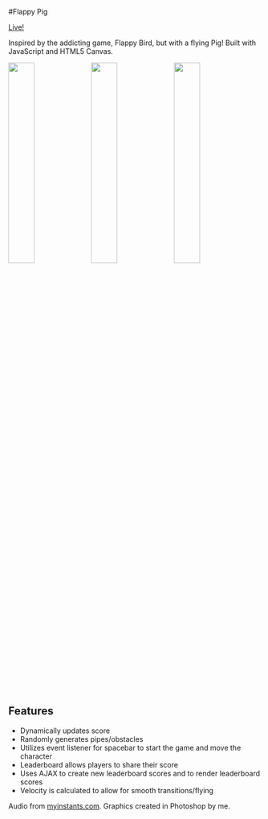 #Flappy Pig

[Live!](http://flappypig.karenling.net)

Inspired by the addicting game, Flappy Bird, but with a flying Pig! Built with JavaScript and HTML5 Canvas.

<img src="http://images.karenling.net/aa/flappy_pig/screenshots/Screen%20Shot%202015-06-28%20at%2011.23.51%20AM.png" width="32%">
<img src="http://images.karenling.net/aa/flappy_pig/screenshots/Screen%20Shot%202015-06-28%20at%2011.26.45%20AM.png" width="32%">
<img src="http://images.karenling.net/aa/flappy_pig/screenshots/Screen%20Shot%202015-06-28%20at%2011.24.10%20AM.png" width="32%">

## Features
* Dynamically updates score
* Randomly generates pipes/obstacles
* Utilizes event listener for spacebar to start the game and move the character
* Leaderboard allows players to share their score
* Uses AJAX to create new leaderboard scores and to render leaderboard scores
* Velocity is calculated to allow for smooth transitions/flying

Audio from [myinstants.com](http://www.myinstants.com/). Graphics created in Photoshop by me.
